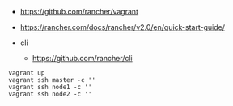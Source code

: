 - https://github.com/rancher/vagrant
- https://rancher.com/docs/rancher/v2.0/en/quick-start-guide/

- cli
  - https://github.com/rancher/cli

```
vagrant up
vagrant ssh master -c ''
vagrant ssh node1 -c ''
vagrant ssh node2 -c ''
```
